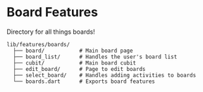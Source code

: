 # Board Features
Directory for all things boards!

```
lib/features/boards/
  ├── board/           # Main board page
  ├── board_list/      # Handles the user's board list
  ├── cubit/           # Main board cubit
  ├── edit_board/      # Page to edit boards
  ├── select_board/    # Handles adding activities to boards
  └── boards.dart      # Exports board features
```
